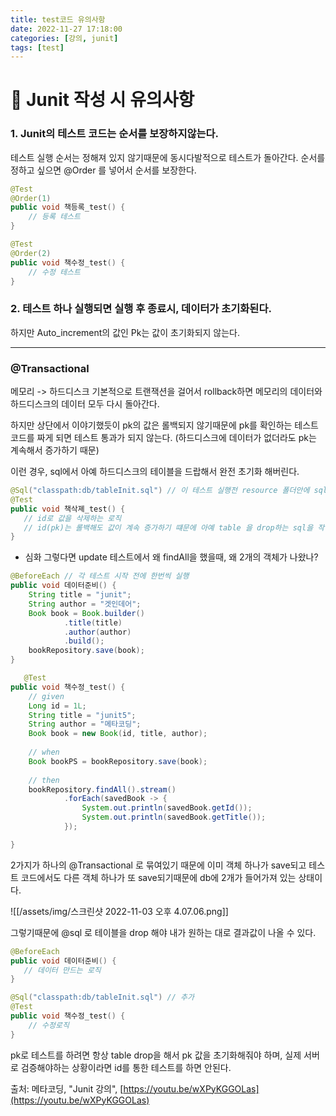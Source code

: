 ```yaml
---
title: test코드 유의사항
date: 2022-11-27 17:18:00
categories: [강의, junit]
tags: [test]  
---
```


# 🤫 Junit 작성 시 유의사항

### 1. Junit의 테스트 코드는 순서를 보장하지않는다.
테스트 실행 순서는 정해져 있지 않기때문에 동시다발적으로 테스트가 돌아간다.
순서를 정하고 싶으면 @Order 를 넣어서 순서를 보장한다.

```java
@Test  
@Order(1)  
public void 책등록_test() {
	// 등록 테스트
}

@Test  
@Order(2)  
public void 책수정_test() {
	// 수정 테스트
}

```


### 2. 테스트 하나 실행되면 실행 후 종료시, 데이터가 초기화된다.
하지만 Auto_increment의 값인 Pk는 값이 초기화되지 않는다.

---

### @Transactional

메모리 -> 하드디스크
기본적으로 트랜잭션을 걸어서 rollback하면
메모리의 데이터와 하드디스크의 데이터 모두 다시 돌아간다.

하지만 상단에서 이야기했듯이 pk의 값은 롤백되지 않기때문에 pk를 확인하는 테스트 코드를 짜게 되면 테스트 통과가 되지 않는다. (하드디스크에 데이터가 없더라도 pk는 계속해서 증가하기 때문)

이런 경우, sql에서 아예 하드디스크의 테이블을 드랍해서 완전 초기화 해버린다.

```java
@Sql("classpath:db/tableInit.sql") // 이 테스트 실행전 resource 폴더안에 sql 문 실행한다.  
@Test  
public void 책삭졔_test() {  
   // id로 값을 삭제하는 로직
   // id(pk)는 롤백해도 값이 계속 증가하기 떄문에 아예 table 을 drop하는 sql을 작성해서 넣어둔다.
}

```


- 심화 
그렇다면 update 테스트에서 왜 findAll을 했을때, 왜 2개의 객체가 나왔나? 

```java
@BeforeEach // 각 테스트 시작 전에 한번씩 실행  
public void 데이터준비() {  
    String title = "junit";  
    String author = "겟인데어";  
    Book book = Book.builder()  
            .title(title)  
            .author(author)  
            .build();  
    bookRepository.save(book);  
}

   @Test  
public void 책수정_test() {  
    // given  
    Long id = 1L;  
    String title = "junit5";  
    String author = "메타코딩";  
    Book book = new Book(id, title, author);  
  
    // when  
    Book bookPS = bookRepository.save(book);  
  
    // then  
    bookRepository.findAll().stream()  
            .forEach(savedBook -> {  
                System.out.println(savedBook.getId());  
                System.out.println(savedBook.getTitle());  
            });

}
```

2가지가 하나의 @Transactional 로 묶여있기 때문에 이미 객체 하나가 save되고 테스트 코드에서도 다른 객체 하나가 또 save되기때문에 db에 2개가 들어가져 있는 상태이다.


![[/assets/img/스크린샷 2022-11-03 오후 4.07.06.png]]

그렇기때문에 @sql 로 테이블을 drop 해야 내가 원하는 대로 결과값이 나올 수 있다.

```java
@BeforeEach   
public void 데이터준비() {  
   // 데이터 만드는 로직
}

@Sql("classpath:db/tableInit.sql") // 추가
@Test  
public void 책수정_test() {  
    // 수정로직
}
```


pk로 테스트를 하려면 항상 table drop을 해서 pk 값을 초기화해줘야 하며,
실제 서버로 검증해야하는 상황이라면 id를 통한 테스트를 하면 안된다.

출처: 메타코딩, "Junit 강의", [https://youtu.be/wXPyKGGOLas](https://youtu.be/wXPyKGGOLas) 

